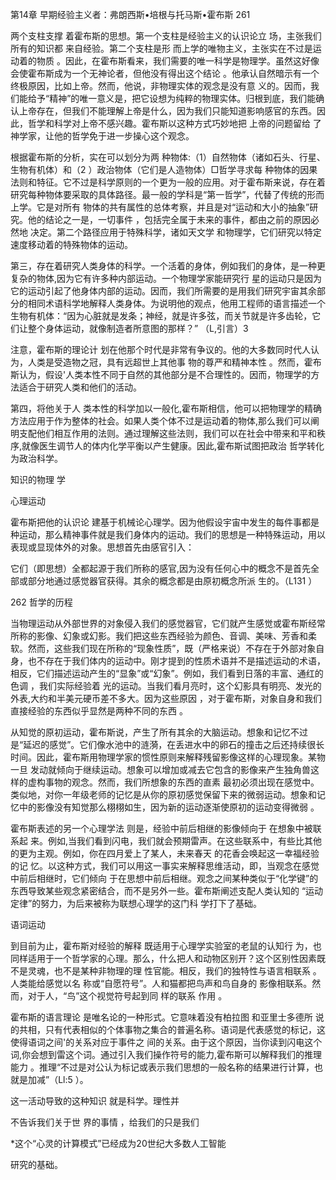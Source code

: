 第14章 早期经验主义者：弗朗西斯•培根与托马斯•霍布斯 261

两个支柱支撑 着霍布斯的思想。第一个支柱是经验主义的认识论立 场，主张我们所有的知识都 来自经验。第二个支柱是形 而上学的唯物主义，主张实在不过是运动着的物质 。因此，在霍布斯看来，我们需要的唯一科学是物理学。虽然这好像会使霍布斯成为一个无神论者，但他没有得出这个结论 。他承认自然暗示有一个终极原因，比如上帝。然而，他说，非物理实体的观念是没有意 义的。因而，我们能给予“精神”的唯一意义是，把它设想为纯粹的物理实体。归根到底，我们能确认上帝存在，但我们不能理解上帝是什么，因为我们只能知道影响感官的东西。因此，哲学和科学对上帝不感兴趣。霍布斯以这种方式巧妙地把 上帝的问题留给 了神学家，让他的哲学免于进一步操心这个观念。

根据霍布斯的分析，实在可以划分为两 种物体:（1）自然物体（诸如石头、行星、生物有机体）和（2 ）政治物体（它们是人造物体）□哲学寻求每 种物体的因果法则和特征。它不过是科学原则的一个更为一般的应用。对于霍布斯来说，存在着研究每种物体要采取的具体路径。最一般的学科是“第一哲学”，代替了传统的形而上学。它是对所有 物体的共有属性的总体考察，并且是对“运动和大小的抽象”研究。他的结论之一是，一切事件 ，包括完全属于未来的事件，都由之前的原因必然地 决定。第二个路径应用于特殊科学，诸如天文学 和物理学，它们研究以特定速度移动着的特殊物体的运动。

第三，存在着研究人类身体的科学。一个活着的身体，例如我们的身体，是一种更复杂的物体,因为它有许多种内部运动。一个物理学家能研究行 星的运动只是因为它的运动引起了他身体内部的运动。因而，我们所需要的是用我们研究宇宙其余部 分的相同术语科学地解释人类身体。为说明他的观点，他用工程师的语言描述一个生物有机体：“因为心脏就是发条；神经，就是许多弦，而关节就是许多齿轮，它们让整个身体运动，就像制造者所意图的那样？” （L,引言）3

注意，霍布斯的理论计 划在他那个时代是非常有争议的。他的大多数同时代人认为，人类是受造物之冠，具有远超世上其他事 物的尊严和精神本性 。然而，霍布斯认为，假设'人类本性不同于自然的其他部分是不合理性的。因而，物理学的方法适合于研究人类和他们的活动。

第四，将他关于人 类本性的科学加以一般化,霍布斯相信，他可以把物理学的精确方法应用于作为整体的社会。如果人类个体不过是运动着的物体,那么我们可以阐明支配他们相互作用的法则。通过理解这些法则，我们可以在社会中带来和平和秩序,就像医生调节人的体内化学平衡以产生健康。因此,霍布斯试图把政治 哲学转化为政治科学。

知识的物理 学

心理运动

霍布斯把他的认识论 建基于机械论心理学。因为他假设宇宙中发生的每件事都是种运动，那么精神事件就是我们身体内的运动。我们的思想是一种特殊运动，用以表现或显现体外的对象。思想首先由感官引入：

它们（即思想）全都起源于我们所称的感官,因为没有任何心中的概念不是首先全部或部分地通过感觉器官获得。其余的概念都是由原初概念所派 生的。（L131 ）

262 哲学的历程

当物理运动从外部世界的对象侵入我们的感觉器官，它们就产生感觉或霍布斯经常所称的影像、幻象或幻影。我们把这些东西经验为颜色、音调、美味、芳香和柔软。然而，这些我们现在所称的“现象性质”，既（严格来说）不存在于外部对象自身，也不存在于我们体内的运动中。刚才提到的性质术语并不是描述运动的术语，相反，它们描述运动产生的“显象”或“幻象”。例如，我们看到日落的丰富、通红的色调 ，我们实际经验着 光的运动。当我们看月亮时，这个幻影具有明亮、发光的外表,大约和半美元硬币差不多大。因为这些原因 ，对于霍布斯，对象自身和我们直接经验的东西似乎显然是两种不同的东西 。

从知觉的原初运动，霍布斯说，产生了所有其余的大脑运动。想象和记忆不过是“延迟的感觉”。它们像水池中的涟漪，在丢进水中的卵石的撞击之后还持续很长时间。因此，霍布斯用物理学家的惯性原则来解释残留影像这样的心理现象。某物一旦 发动就倾向于继续运动。想象可以增加或减去它包含的影像来产生独角兽这样的虚构事物的观念。然而，我们所想象的东西的直素 最初必须出现在感觉中。类似地，对你一年级老师的记忆是从你的原初感觉保留下来的微弱运动。想象和记忆中的影像没有知觉那么栩栩如生，因为新的运动逐渐使原初的运动变得微弱 。

霍布斯表述的另一个心理学法 则是，经验中前后相继的影像倾向于 在想象中被联系起 来。例如,当我们看到闪电，我们就会预期雷声。在这些联系中，有些比其他的更为主观。例如，你在四月爱上了某人，未来春天 的花香会唤起这一幸福经验的记  忆。以这种方式，我们可以用这一事实来解释思维活动，即，当观念在感觉中前后相继时，它们倾向 于在思想中前后相继。观念之间某种类似于“化学键”的东西导致某些观念紧密结合，而不是另外一些。霍布斯阐述支配人类认知的 “运动定律”的努力，为后来被称为联想心理学的这门科 学打下了基础。

语词运动

到目前为止，霍布斯对经验的解释 既适用于心理学实验室的老鼠的认知行 为，也同样适用于一个哲学家的心理。那么，什么把人和动物区别开？这个区别性因素既不是灵魂，也不是某种非物理的理 性官能。相反，我们的独特性与语言相联系 。人类能给感觉以名 称或“自愿符号”。人和猫都把鸟声和鸟自身的 影像相联系。然而，对于人，“鸟”这个视觉符号起到同 样的联系 作用 。

霍布斯的语言理论 是唯名论的一种形式。它意味着没有柏拉图 和亚里士多德所 说的共相，只有代表相似的个体事物之集合的普遍名称。语词是代表感觉的标记，这使得语词之间'的关系对应于事件之 间的关系。由于这个原因，当你读到闪电这个词,你会想到雷这个词。通过引入我们操作符号的能力,霍布斯可以解释我们的推理能力 。推理“不过是对公认为标记或表示我们思想的一般名称的结果进行计算，也就是加减”（Ll:5 ）。

这一活动导致的这种知识 就是科学。理性并

不告诉我们关于世 界的事情 ，给我们的只是我们

*这个“心灵的计算模式”已经成为20世纪大多数人工智能

研究的基础。

